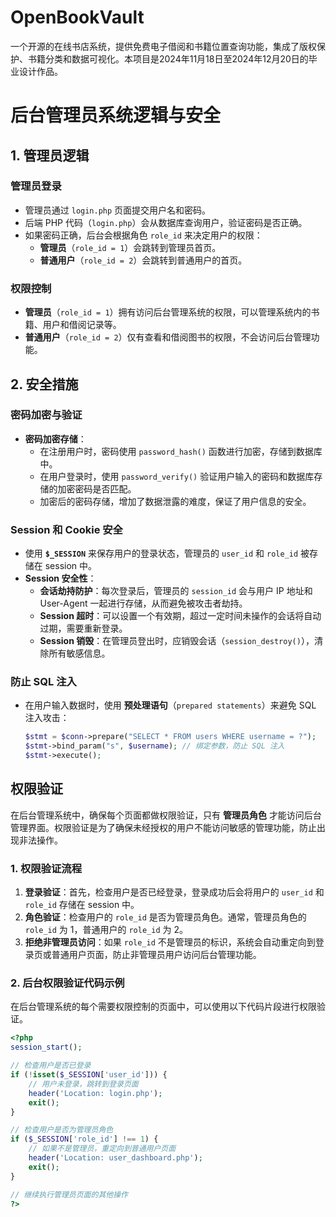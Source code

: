 # OpenBookVault
一个开源的在线书店系统，提供免费电子借阅和书籍位置查询功能，集成了版权保护、书籍分类和数据可视化。本项目是2024年11月18日至2024年12月20日的毕业设计作品。
# 后台管理员系统逻辑与安全

## 1. 管理员逻辑

### 管理员登录
- 管理员通过 `login.php` 页面提交用户名和密码。
- 后端 PHP 代码（`login.php`）会从数据库查询用户，验证密码是否正确。
- 如果密码正确，后台会根据角色 `role_id` 来决定用户的权限：
  - **管理员**（`role_id = 1`）会跳转到管理员首页。
  - **普通用户**（`role_id = 2`）会跳转到普通用户的首页。

### 权限控制
- **管理员**（`role_id = 1`）拥有访问后台管理系统的权限，可以管理系统内的书籍、用户和借阅记录等。
- **普通用户**（`role_id = 2`）仅有查看和借阅图书的权限，不会访问后台管理功能。

## 2. 安全措施

### 密码加密与验证
- **密码加密存储**：
  - 在注册用户时，密码使用 `password_hash()` 函数进行加密，存储到数据库中。
  - 在用户登录时，使用 `password_verify()` 验证用户输入的密码和数据库存储的加密密码是否匹配。
  - 加密后的密码存储，增加了数据泄露的难度，保证了用户信息的安全。

### Session 和 Cookie 安全
- 使用 **`$_SESSION`** 来保存用户的登录状态，管理员的 `user_id` 和 `role_id` 被存储在 session 中。
- **Session 安全性**：
  - **会话劫持防护**：每次登录后，管理员的 `session_id` 会与用户 IP 地址和 User-Agent 一起进行存储，从而避免被攻击者劫持。
  - **Session 超时**：可以设置一个有效期，超过一定时间未操作的会话将自动过期，需要重新登录。
  - **Session 销毁**：在管理员登出时，应销毁会话（`session_destroy()`），清除所有敏感信息。

### 防止 SQL 注入
- 在用户输入数据时，使用 **预处理语句**（`prepared statements`）来避免 SQL 注入攻击：
  ```php
  $stmt = $conn->prepare("SELECT * FROM users WHERE username = ?");
  $stmt->bind_param("s", $username); // 绑定参数，防止 SQL 注入
  $stmt->execute();

## 权限验证

在后台管理系统中，确保每个页面都做权限验证，只有 **管理员角色** 才能访问后台管理界面。权限验证是为了确保未经授权的用户不能访问敏感的管理功能，防止出现非法操作。

### 1. 权限验证流程

1. **登录验证**：首先，检查用户是否已经登录，登录成功后会将用户的 `user_id` 和 `role_id` 存储在 session 中。
2. **角色验证**：检查用户的 `role_id` 是否为管理员角色。通常，管理员角色的 `role_id` 为 1，普通用户的 `role_id` 为 2。
3. **拒绝非管理员访问**：如果 `role_id` 不是管理员的标识，系统会自动重定向到登录页或普通用户页面，防止非管理员用户访问后台管理功能。

### 2. 后台权限验证代码示例

在后台管理系统的每个需要权限控制的页面中，可以使用以下代码片段进行权限验证。

```php
<?php
session_start();

// 检查用户是否已登录
if (!isset($_SESSION['user_id'])) {
    // 用户未登录，跳转到登录页面
    header('Location: login.php');
    exit();
}

// 检查用户是否为管理员角色
if ($_SESSION['role_id'] !== 1) {
    // 如果不是管理员，重定向到普通用户页面
    header('Location: user_dashboard.php');
    exit();
}

// 继续执行管理员页面的其他操作
?>
